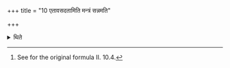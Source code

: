 +++
title = "10 एतावसदतामिति मन्त्रं सन्नमति"

+++

<details><summary>थिते</summary>

10. (At that time) he modifies the formula in the following way: etāvasadatām... (instead of etā asadan....)[^1].   

[^1]: See for the original formula II. 10.4.  
</details>
